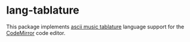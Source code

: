 # lang-tablature

This package implements [ascii music tablature](https://en.wikipedia.org/wiki/ASCII_tab) language support for the [CodeMirror](https://codemirror.net/6/) code editor.
